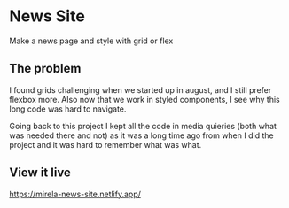 # News Site

Make a news page and style with grid or flex

## The problem

I found grids challenging when we started up in august, and I still prefer flexbox more. Also now that we work in styled components, I see why this long code was hard to navigate.

Going back to this project I kept all the code in media quieries (both what was needed there and not) as it was a long time ago from when I did the project and it was hard to remember what was what.

## View it live
https://mirela-news-site.netlify.app/